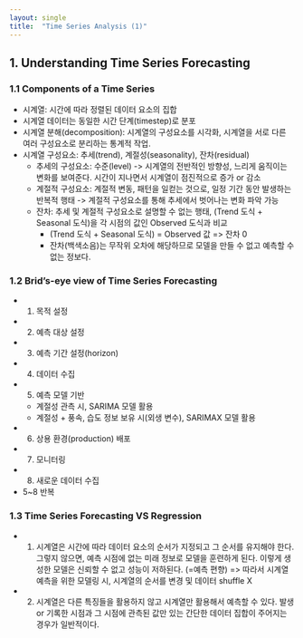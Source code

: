 ```yaml
---
layout: single
title:  "Time Series Analysis (1)"
---
```


## 1. Understanding Time Series Forecasting
### 1.1 Components of a Time Series
- 시계열: 시간에 따라 정렬된 데이터 요소의 집합
- 시계열 데이터는 동일한 시간 단계(timestep)로 분포
- 시계열 분해(decomposition): 시계열의 구성요소를 시각화, 시계열을 서로 다른 여러 구성요소로 분리하는 통계적 작업.
- 시계열 구성요소: 추세(trend), 계절성(seasonality), 잔차(residual)
  - 추세의 구성요소: 수준(level)
    -> 시계열의 전반적인 방향성, 느리게 움직이는 변화를 보여준다. 시간이 지나면서 시계열이 점진적으로 증가 or 감소
  - 계절적 구성요소: 계절적 변동, 패턴을 일컫는 것으로, 일정 기간 동안 발생하는 반복적 행태
    -> 계절적 구성요소를 통해 추세에서 벗어나는 변화 파악 가능
  - 잔차: 추세 및 계절적 구성요소로 설명할 수 없는 행태, (Trend 도식 + Seasonal 도식)을 각 시점의 값인 Observed 도식과 비교
    - (Trend 도식 + Seasonal 도식) = Observed 값 => 잔차 0
    - 잔차(백색소음)는 무작위 오차에 해당하므로 모델을 만들 수 없고 예측할 수 없는 정보다.

### 1.2 Brid’s-eye view of Time Series Forecasting
- 1. 목적 설정
- 2. 예측 대상 설정
- 3. 예측 기간 설정(horizon)
- 4. 데이터 수집
- 5. 예측 모델 기반
  - 계절성 관측 시, SARIMA 모델 활용
  - 계절성 + 풍속, 습도 정보 보유 시(외생 변수), SARIMAX 모델 활용
- 6. 상용 환경(production) 배포
- 7. 모니터링
- 8. 새로운 데이터 수집
- 5~8 반복
  
### 1.3 Time Series Forecasting VS Regression
- 1. 시계열은 시간에 따라 데이터 요소의 순서가 지정되고 그 순서를 유지해야 한다. 그렇지 않으면, 예측 시점에 없는 미래 정보로 모델을 훈련하게 된다. 이렇게 생성한 모델은 신뢰할 수 없고 성능이 저하된다. (=예측 편향)
  =>  따라서 시계열 예측을 위한 모델링 시, 시계열의 순서를 변경 및 데이터 shuffle X
- 2. 시계열은 다른 특징들을 활용하지 않고 시계열만 활용해서 예측할 수 있다. 발생 or 기록한 시점과 그 시점에 관측된 값만 있는 간단한 데이터 집합이 주어지는 경우가 일반적이다.

     
